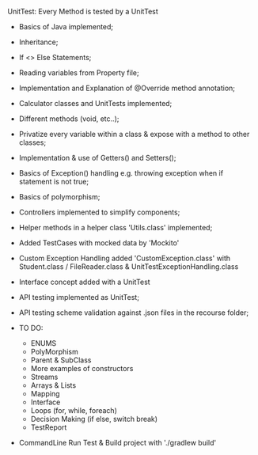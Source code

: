UnitTest: Every Method is tested by a UnitTest
* Basics of Java implemented;
* Inheritance;
* If <> Else Statements;
* Reading variables from Property file;
* Implementation and Explanation of @Override method annotation;
* Calculator classes and UnitTests implemented;
* Different methods (void, etc..);
* Privatize every variable within a class & expose with a method to other classes;
* Implementation & use of Getters() and Setters();
* Basics of Exception() handling e.g. throwing exception when if statement is not true;
* Basics of polymorphism;
* Controllers implemented to simplify components;
* Helper methods in a helper class 'Utils.class' implemented;
* Added TestCases with mocked data by 'Mockito'
* Custom Exception Handling added 'CustomException.class' with Student.class / FileReader.class & UnitTestExceptionHandling.class
* Interface concept added with a UnitTest


* API testing implemented as UnitTest;
* API testing scheme validation against .json files in the recourse folder;

* TO DO:
    * ENUMS
    * PolyMorphism
    * Parent & SubClass
    * More examples of constructors
    * Streams
    * Arrays & Lists
    * Mapping
    * Interface
    * Loops (for, while, foreach)
    * Decision Making (if else, switch break)
    * TestReport
    
* CommandLine Run Test & Build project with './gradlew build'    